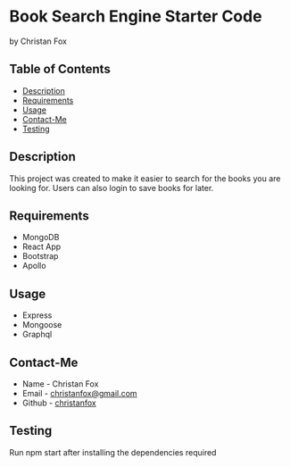 # Book Search Engine Starter Code
by Christan Fox

## Table of Contents
* [Description](#description)
* [Requirements](#requirements)
* [Usage](#usage)
* [Contact-Me](#contact-me)
* [Testing](#testing)


## Description

This project was created to make it easier to search for the books you are looking for. Users can also login to save books for later.

## Requirements

* MongoDB
* React App
* Bootstrap
* Apollo

## Usage

* Express
* Mongoose
* Graphql

## Contact-Me

* Name - Christan Fox
* Email - christanfox@gmail.com
* Github - [christanfox](https://github.com/christanfox/)

## Testing

Run npm start after installing the dependencies required
